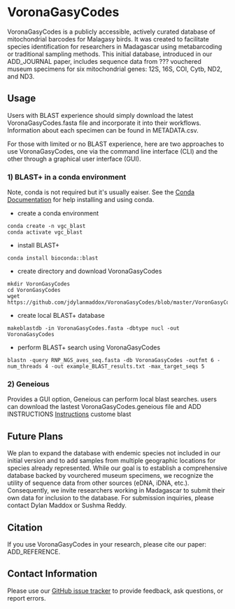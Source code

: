 # VoronaGasyCodes
VoronaGasyCodes is a publicly accessible, actively curated database of mitochondrial barcodes for Malagasy birds. It was created to facilitate species identification for researchers in Madagascar using metabarcoding or traditional sampling methods. This initial database, introduced in our ADD_JOURNAL paper, includes sequence data from ??? vouchered museum specimens for six mitochondrial genes: 12S, 16S, COI, Cytb, ND2, and ND3. 

## Usage
Users with BLAST experience should simply download the latest VoronaGasyCodes.fasta file and incorporate it into their workflows. Information about each specimen can be found in  METADATA.csv.

For those with limited or no BLAST experience, here are two approaches to use VoronaGasyCodes, one via the command line interface (CLI) and the other through a graphical user interface (GUI).


### 1) BLAST+ in a conda environment 
Note, conda is not required but it's usually eaiser. See the [Conda Documentation](https://conda.io/projects/conda/en/latest/index.html) for help installing and using conda. 

- create a conda environment
```
conda create -n vgc_blast
conda activate vgc_blast
```
- install BLAST+
```
conda install bioconda::blast
```
- create directory and download VoronaGasyCodes
```
mkdir VoronGasyCodes
cd VoronGasyCodes
wget https://github.com/jdylanmaddox/VoronaGasyCodes/blob/master/VoronGasyCodes.fasta
```
- create local BLAST+ database
```
makeblastdb -in VoronaGasyCodes.fasta -dbtype nucl -out VoronaGasyCodes
```
- perform BLAST+ search using VoronaGasyCodes  
```
blastn -query RNP_NGS_aves_seq.fasta -db VoronaGasyCodes -outfmt 6 -num_threads 4 -out example_BLAST_results.txt -max_target_seqs 5 
```

### 2) Geneious
Provides a GUI option, Geneious can perform local blast searches. users can download the lastest VoronaGasyCodes.geneious file and ADD INSTRUCTIONS
[Instructions]([url](https://help.geneious.com/hc/en-us/articles/360044627372-How-can-I-BLAST-against-my-own-sequences-or-a-database-that-isn-t-part-of-NCBI))
custome blast

## Future Plans
We plan to expand the database with endemic species not included in our initial version and to add samples from multiple geographic locations for species already represented. While our goal is to establish a comprehensive database backed by vourchered museum specimens, we recognize the utility of sequence data from other sources (eDNA, iDNA, etc.). Consequently, we invite researchers working in Madagascar to submit their own data for inclusion to the database. For submission inquiries, please contact Dylan Maddox or Sushma Reddy.

## Citation
If you use VoronaGasyCodes in your research, please cite our paper: ADD_REFERENCE.

## Contact Information
Please use our [GitHub issue tracker](https://github.com/jdylanmaddox/VoronaGasyCodes/issues) to provide feedback, ask questions, or report errors.
